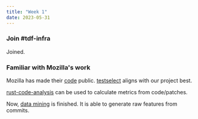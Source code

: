 ```yaml
---
title: "Week 1"
date: 2023-05-31
---
```


### Join #tdf-infra
Joined.

### Familiar with Mozilla's work
Mozilla has made their [code](https://github.com/mozilla/bugbug) public. [testselect](https://github.com/mozilla/bugbug/blob/master/bugbug/models/testselect.py) aligns with our project best.

[rust-code-analysis](https://github.com/mozilla/rust-code-analysis) can be used to calculate metrics from code/patches.

Now, [data mining](https://github.com/baolef/libreoffice-ci/blob/data/data/mining.py) is finished. It is able to generate raw features from commits.

